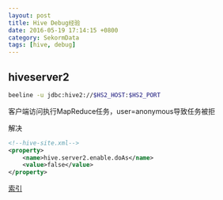 ```yaml
---
layout: post
title: Hive Debug经验
date: 2016-05-19 17:14:15 +0800
category: SekormData
tags: [hive, debug]
---
```


## hiveserver2

```bash
beeline -u jdbc:hive2://$HS2_HOST:$HS2_PORT
```
客户端访问执行MapReduce任务，user=anonymous导致任务被拒

解决

```xml
<!--hive-site.xml-->
<property>  
    <name>hive.server2.enable.doAs</name>
    <value>false</value>
</property>
```
[索引](http://blog.zhaishidan.cn/2015/05/15/jie-jue-beelinelian-jie-hiveserver2zhi-xing-sqlbao-cuo-de-wen-ti/)
